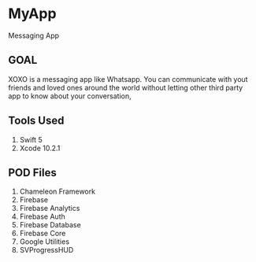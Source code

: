# MyApp
Messaging App

## GOAL

XOXO is a messaging app like Whatsapp. You can communicate with yout friends and loved ones around the world without letting
other third party app to know about your conversation,

## Tools Used

1. Swift 5
2. Xcode 10.2.1

## POD Files

1. Chameleon Framework
2. Firebase 
3. Firebase Analytics
4. Firebase Auth
5. Firebase Database
6. Firebase Core
7. Google Utilities
8. SVProgressHUD
